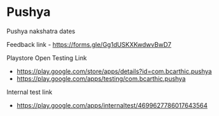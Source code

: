 # Pushya

Pushya nakshatra dates

Feedback link - https://forms.gle/Gg1dUSKXKwdwvBwD7

Playstore Open Testing Link

- https://play.google.com/store/apps/details?id=com.bcarthic.pushya
- https://play.google.com/apps/testing/com.bcarthic.pushya

Internal test link

- https://play.google.com/apps/internaltest/4699627786017643564
